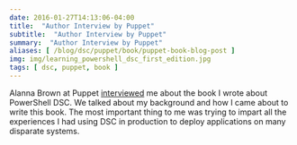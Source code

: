 ```yaml
---
date: 2016-01-27T14:13:06-04:00
title:  "Author Interview by Puppet"
subtitle:  "Author Interview by Puppet"
summary:  "Author Interview by Puppet"
aliases: [ /blog/dsc/puppet/book/puppet-book-blog-post ]
img: img/learning_powershell_dsc_first_edition.jpg
tags: [ dsc, puppet, book ]
---
```


Alanna Brown at Puppet [interviewed](https://puppetlabs.com/blog/james-pogran-learning-powershell-dsc) me about the book I wrote about PowerShell DSC. We talked about my background and how I came about to write this book. The most important thing to me was trying to impart all the experiences I had using DSC in production to deploy applications on many disparate systems.
